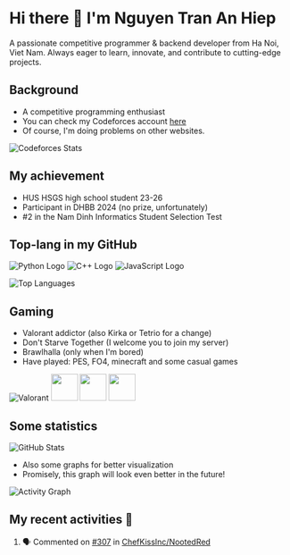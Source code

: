 # Hi there 👋 I'm Nguyen Tran An Hiep
A passionate competitive programmer & backend developer from Ha Noi, Viet Nam. Always eager to learn, innovate, and contribute to cutting-edge projects.

## Background
- A competitive programming enthusiast
- You can check my Codeforces account [here](https://codeforces.com/profile/Maeda.anHiep)
- Of course, I'm doing problems on other websites.

![Codeforces Stats](https://codeforces-readme-stats.vercel.app/api/card?username=Maeda.anHiep&theme=tokyonight&force_username=true)

## My achievement
- HUS HSGS high school student 23-26 
- Participant in DHBB 2024 (no prize, unfortunately)
- #2 in the Nam Dinh Informatics Student Selection Test

## Top-lang in my GitHub
![Python Logo](https://img.icons8.com/color/48/000000/python--v1.png)
![C++ Logo](https://img.icons8.com/color/48/000000/c-plus-plus-logo.png)
![JavaScript Logo](https://img.icons8.com/color/48/000000/javascript--v1.png)

![Top Languages](https://github-readme-stats.vercel.app/api/top-langs/?username=anHiep&theme=tokyonight&hide_border=false&include_all_commits=true&count_private=false&layout=compact)

## Gaming
- Valorant addictor (also Kirka or Tetrio for a change)
- Don't Starve Together (I welcome you to join my server)
- Brawlhalla (only when I'm bored)
- Have played: PES, FO4, minecraft and some casual games
  
![Valorant](https://img.icons8.com/color/48/valorant.png)
<img src="https://cdn2.steamgriddb.com/icon/e06286a2d9b9682a5cf3eb4d49943036.ico" width="48" height="48">
<img src="https://static.wikia.nocookie.net/brawlhalla_gamepedia/images/1/14/Brawlhalla_Logo_100M_Full.png/revision/latest/scale-to-width-down/350?cb=20230520001004" width="48" height="48">
<img src="https://minecraft.wiki/images/thumb/Minecraft_Twitter_logo.jpg/120px-Minecraft_Twitter_logo.jpg?51898" width="48" height="48">

## Some statistics

![GitHub Stats](https://github-readme-stats.vercel.app/api?username=anHiep&theme=tokyonight&hide_border=false&include_all_commits=true&count_private=false&custom_title=anHiep's&nbsp;GitHub&nbsp;stats)

- Also some graphs for better visualization
- Promisely, this graph will look even better in the future!

![Activity Graph](https://github-readme-activity-graph.vercel.app/graph?username=anHiep&radius=16&theme=tokyo-night&custom_title=anHiep's&nbsp;Contribution)

## My recent activities 💪
<!--START_SECTION:activity-->
1. 🗣 Commented on [#307](https://github.com/ChefKissInc/NootedRed/issues/307#issuecomment-2408567814) in [ChefKissInc/NootedRed](https://github.com/ChefKissInc/NootedRed)
<!--END_SECTION:activity-->
